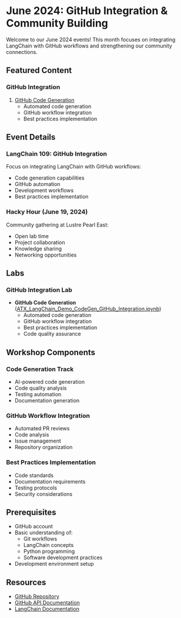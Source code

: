 # June 2024: GitHub Integration & Community Building

Welcome to our June 2024 events! This month focuses on integrating LangChain with GitHub workflows and strengthening our community connections.

## Featured Content

### GitHub Integration
1. [GitHub Code Generation](github-integration)
   - Automated code generation
   - GitHub workflow integration
   - Best practices implementation

## Event Details

### LangChain 109: GitHub Integration
Focus on integrating LangChain with GitHub workflows:
- Code generation capabilities
- GitHub automation
- Development workflows
- Best practices implementation

### Hacky Hour (June 19, 2024)
Community gathering at Lustre Pearl East:
- Open lab time
- Project collaboration
- Knowledge sharing
- Networking opportunities

## Labs

### GitHub Integration Lab
- **GitHub Code Generation** ([ATX_LangChain_Demo_CodeGen_GitHub_Integration.ipynb](https://github.com/aimug-org/austin_langchain/blob/main/labs/LangChain_109/ATX_LangChain_Demo_CodeGen_GitHub_Integration.ipynb))
  - Automated code generation
  - GitHub workflow integration
  - Best practices implementation
  - Code quality assurance

## Workshop Components

### Code Generation Track
- AI-powered code generation
- Code quality analysis
- Testing automation
- Documentation generation

### GitHub Workflow Integration
- Automated PR reviews
- Code analysis
- Issue management
- Repository organization

### Best Practices Implementation
- Code standards
- Documentation requirements
- Testing protocols
- Security considerations

## Prerequisites
- GitHub account
- Basic understanding of:
  - Git workflows
  - LangChain concepts
  - Python programming
  - Software development practices
- Development environment setup

## Resources
- [GitHub Repository](https://github.com/aimug-org/austin_langchain)
- [GitHub API Documentation](https://docs.github.com/en/rest)
- [LangChain Documentation](https://python.langchain.com/docs/get_started/introduction.html)
